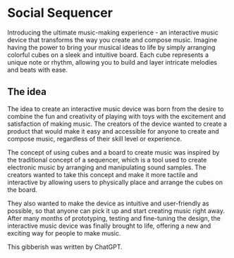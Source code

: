 # Social Sequencer

Introducing the ultimate music-making experience - an interactive music device that transforms the way you create and compose music. Imagine having the power to bring your musical ideas to life by simply arranging colorful cubes on a sleek and intuitive board. Each cube represents a unique note or rhythm, allowing you to build and layer intricate melodies and beats with ease.

## The idea

The idea to create an interactive music device was born from the desire to combine the fun and creativity of playing with toys with the excitement and satisfaction of making music. The creators of the device wanted to create a product that would make it easy and accessible for anyone to create and compose music, regardless of their skill level or experience.

The concept of using cubes and a board to create music was inspired by the traditional concept of a sequencer, which is a tool used to create electronic music by arranging and manipulating sound samples. The creators wanted to take this concept and make it more tactile and interactive by allowing users to physically place and arrange the cubes on the board.

They also wanted to make the device as intuitive and user-friendly as possible, so that anyone can pick it up and start creating music right away. After many months of prototyping, testing and fine-tuning the design, the interactive music device was finally brought to life, offering a new and exciting way for people to make music.

This gibberish was written by ChatGPT.